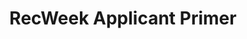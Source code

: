 ---
title: RecWeek Applicant Primer
redirect_to: https://drive.google.com/drive/folders/12rjJ2ghnWe3jG90LN5TkTI2oYS7fesin?usp=drive_link
redirect_from: 
  - /RW23ApplicantPrimer
  - /rw23applicantprimer
---